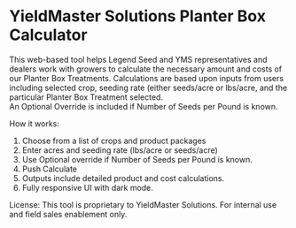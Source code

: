# YieldMaster Solutions Planter Box Calculator 
This web-based tool helps Legend Seed and YMS representatives and dealers work with growers to calculate the necessary amount and costs of our Planter Box Treatments.
Calculations are based upon inputs from users including selected crop, seeding rate (either seeds/acre or lbs/acre, and the particular Planter Box Treatment selected.  
An Optional Override is included if Number of Seeds per Pound is known.

How it works:
1.	Choose from a list of crops and product packages
2.	Enter acres and seeding rate (lbs/acre or seeds/acre)
3.	Use Optional override if Number of Seeds per Pound is known.
4.	Push Calculate
5.	Outputs include detailed product and cost calculations.
6.	 Fully responsive UI with dark mode.

License: 
This tool is proprietary to YieldMaster Solutions. For internal use and field sales enablement only.

 
 
